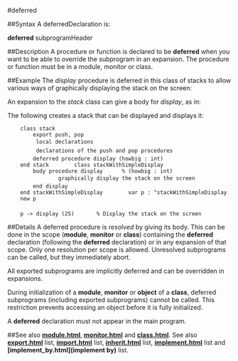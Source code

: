 
#deferred

##Syntax
A deferredDeclaration is:


**deferred** subprogramHeader



##Description
A procedure or function is declared to be **deferred** when you want to be able to override the subprogram in an expansion. The procedure or function must be in a module, monitor or class.


##Example
The _display_ procedure is deferred in this class of stacks to allow various ways of graphically displaying the stack on the screen:

An expansion to the _stack_ class can give a body for _display_, as in:

The following creates a stack that can be displayed and displays it:

        class stack
            export push, pop
             local declarations 
             declarations of the push and pop procedures 
            deferred procedure display (howbig : int)
        end stack        class stackWithSimpleDisplay
            body procedure display      % (howbig : int)
                    graphically display the stack on the screen 
            end display
        end stackWithSimpleDisplay        var p : ^stackWithSimpleDisplay
        new p
        
        p -> display (25)       % Display the stack on the screen
##Details
A deferred procedure is _resolved_ by giving its body. This can be done in the scope (**module**, **monitor** or **class**) containing the **deferred** declaration (following the **deferred** declaration) or in any expansion of that scope. Only one resolution per scope is allowed. Unresolved subprograms can be called, but they immediately abort.

All exported subprograms are implicitly deferred and can be overridden in expansions. 

During initialization of a **module**, **monitor** or **object** of a **class**, deferred subprograms (including exported subprograms) cannot be called. This restriction prevents accessing an object before it is fully initialized.

A **deferred** declaration must not appear in the main program.


##See also
**[module.html](module)**, **[monitor.html](monitor)** and **[class.html](class)**. See also **[export.html](export)** list, **[import.html](import)** list, **[inherit.html](inherit)** list, **[implement.html](implement)** list and **[implement_by.html](implement by)** list.


